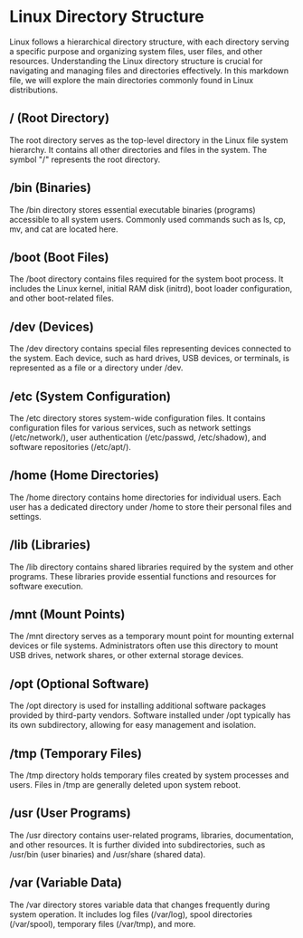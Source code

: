 # Linux Directory Structure
Linux follows a hierarchical directory structure, with each directory serving a specific purpose and organizing system files, user files, and other resources. Understanding the Linux directory structure is crucial for navigating and managing files and directories effectively. In this markdown file, we will explore the main directories commonly found in Linux distributions.

## / (Root Directory)
The root directory serves as the top-level directory in the Linux file system hierarchy.
It contains all other directories and files in the system.
The symbol "/" represents the root directory.
## /bin (Binaries)
The /bin directory stores essential executable binaries (programs) accessible to all system users.
Commonly used commands such as ls, cp, mv, and cat are located here.
## /boot (Boot Files)
The /boot directory contains files required for the system boot process.
It includes the Linux kernel, initial RAM disk (initrd), boot loader configuration, and other boot-related files.
## /dev (Devices)
The /dev directory contains special files representing devices connected to the system.
Each device, such as hard drives, USB devices, or terminals, is represented as a file or a directory under /dev.
## /etc (System Configuration)
The /etc directory stores system-wide configuration files.
It contains configuration files for various services, such as network settings (/etc/network/), user authentication (/etc/passwd, /etc/shadow), and software repositories (/etc/apt/).
## /home (Home Directories)
The /home directory contains home directories for individual users.
Each user has a dedicated directory under /home to store their personal files and settings.
## /lib (Libraries)
The /lib directory contains shared libraries required by the system and other programs.
These libraries provide essential functions and resources for software execution.
## /mnt (Mount Points)
The /mnt directory serves as a temporary mount point for mounting external devices or file systems.
Administrators often use this directory to mount USB drives, network shares, or other external storage devices.
## /opt (Optional Software)
The /opt directory is used for installing additional software packages provided by third-party vendors.
Software installed under /opt typically has its own subdirectory, allowing for easy management and isolation.
## /tmp (Temporary Files)
The /tmp directory holds temporary files created by system processes and users.
Files in /tmp are generally deleted upon system reboot.
## /usr (User Programs)
The /usr directory contains user-related programs, libraries, documentation, and other resources.
It is further divided into subdirectories, such as /usr/bin (user binaries) and /usr/share (shared data).
## /var (Variable Data)
The /var directory stores variable data that changes frequently during system operation.
It includes log files (/var/log), spool directories (/var/spool), temporary files (/var/tmp), and more.